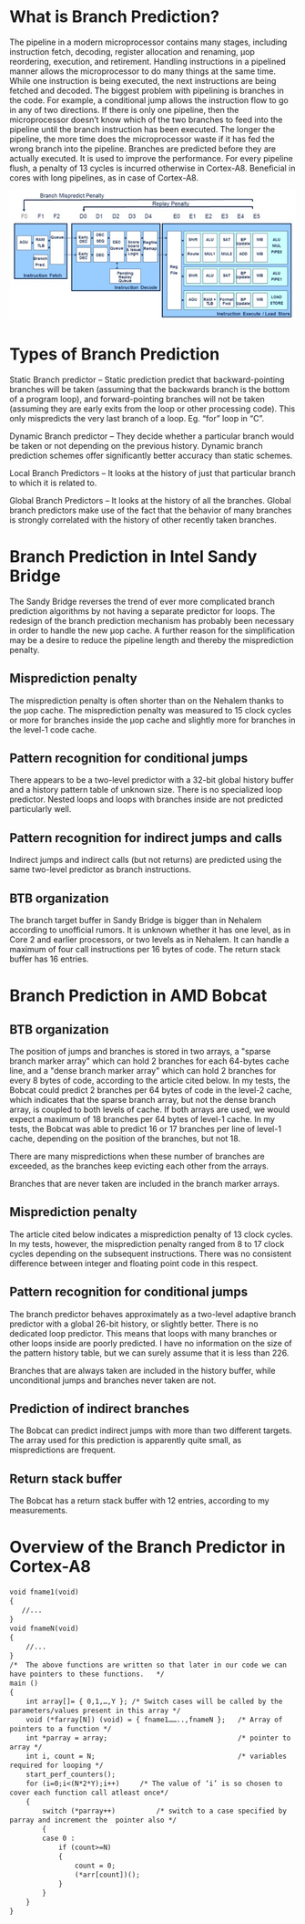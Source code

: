 # What is Branch Prediction?

The pipeline in a modern microprocessor contains many stages, including instruction fetch, decoding, register allocation and renaming, µop reordering, execution, and retirement. Handling instructions in a pipelined manner allows the microprocessor to do many things at the same time. While one instruction is being executed, the next instructions are being fetched and decoded. The biggest problem with pipelining is branches in the code. For example, a conditional jump allows the instruction flow to go in any of two directions. If there is only one pipeline, then the microprocessor doesn’t know which of the two branches to feed into the pipeline until the branch instruction has been executed. The longer the pipeline, the more time does the microprocessor waste if it has fed the wrong branch into the pipeline. Branches are predicted before they are actually executed. It is used to improve the performance. For every pipeline flush, a penalty of 13 cycles is incurred otherwise in Cortex-A8. Beneficial in cores with long pipelines, as in case of Cortex-A8.

![branch_predict_1](https://raw.githubusercontent.com/tupelo-shen/my_test/master/doc/linux/arm-architecture/arm.com.sites/images/branch_predict_1.jpg)

# Types of Branch Prediction

Static Branch predictor – Static prediction predict that backward-pointing branches will be taken (assuming that the backwards branch is the bottom of a program loop), and forward-pointing branches will not be taken (assuming they are early exits from the loop or other processing code). This only mispredicts the very last branch of a loop. Eg. “for” loop in “C”.

Dynamic Branch predictor – They decide whether a particular branch would be taken or not depending on the previous history. Dynamic branch prediction schemes offer significantly better accuracy than static schemes.

Local Branch Predictors – It looks at the history of just that particular branch to which it is related to.

Global Branch Predictors – It looks at the history of all the branches. Global branch predictors make use of the fact that the behavior of many branches is strongly correlated with the history of other recently taken branches.

# Branch Prediction in Intel Sandy Bridge

The Sandy Bridge reverses the trend of ever more complicated branch prediction algorithms by not having a separate predictor for loops. The redesign of the branch prediction mechanism has probably been necessary in order to handle the new µop cache. A further reason for the simplification may be a desire to reduce the pipeline length and thereby the misprediction penalty.

## Misprediction penalty

The misprediction penalty is often shorter than on the Nehalem thanks to the µop cache. The misprediction penalty was measured to 15 clock cycles or more for branches inside the µop cache and slightly more for branches in the level-1 code cache.

## Pattern recognition for conditional jumps

There appears to be a two-level predictor with a 32-bit global history buffer and a history pattern table of unknown size. There is no specialized loop predictor. Nested loops and loops with branches inside are not predicted particularly well.

## Pattern recognition for indirect jumps and calls

Indirect jumps and indirect calls (but not returns) are predicted using the same two-level predictor as branch instructions.

## BTB organization
The branch target buffer in Sandy Bridge is bigger than in Nehalem according to unofficial rumors. It is unknown whether it has one level, as in Core 2 and earlier processors, or two levels as in Nehalem. It can handle a maximum of four call instructions per 16 bytes of code. The return stack buffer has 16 entries.

# Branch Prediction in AMD Bobcat

## BTB organization
The position of jumps and branches is stored in two arrays, a "sparse branch marker array" which can hold 2 branches for each 64-bytes cache line, and a "dense branch marker array" which can hold 2 branches for every 8 bytes of code, according to the article cited below. In my tests, the Bobcat could predict 2 branches per 64 bytes of code in the level-2 cache, which indicates that the sparse branch array, but not the dense branch array, is coupled to both levels of cache. If both arrays are used, we would expect a maximum of 18 branches per 64 bytes of level-1 cache. In my tests, the Bobcat was able to predict 16 or 17 branches per line of level-1 cache, depending on the position of the branches, but not 18.

There are many mispredictions when these number of branches are exceeded, as the branches keep evicting each other from the arrays.

Branches that are never taken are included in the branch marker arrays.

## Misprediction penalty

The article cited below indicates a misprediction penalty of 13 clock cycles. In my tests, however, the misprediction penalty ranged from 8 to 17 clock cycles depending on the subsequent instructions. There was no consistent difference between integer and floating point code in this respect.

## Pattern recognition for conditional jumps

The branch predictor behaves approximately as a two-level adaptive branch predictor with a global 26-bit history, or slightly better. There is no dedicated loop predictor. This means that loops with many branches or other loops inside are poorly predicted. I have no information on the size of the pattern history table, but we can surely assume that it is less than 226.

Branches that are always taken are included in the history buffer, while unconditional jumps and branches never taken are not.

## Prediction of indirect branches

The Bobcat can predict indirect jumps with more than two different targets. The array used for this prediction is apparently quite small, as mispredictions are frequent.

## Return stack buffer

The Bobcat has a return stack buffer with 12 entries, according to my measurements.

# Overview of the Branch Predictor  in Cortex-A8


    void fname1(void)
    {
       //...
    }
    void fnameN(void)
    {
        //...
    }
    /*  The above functions are written so that later in our code we can have pointers to these functions.   */
    main ()
    {
        int array[]= { 0,1,…,Y }; /* Switch cases will be called by the parameters/values present in this array */
        void (*farray[N]) (void) = { fname1……..,fnameN };   /* Array of pointers to a function */
        int *parray = array;                                /* pointer to array */
        int i, count = N;                                   /* variables required for looping */
        start_perf_counters();
        for (i=0;i<(N*2*Y);i++)     /* The value of ‘i’ is so chosen to cover each function call atleast once*/
        {
            switch (*parray++)          /* switch to a case specified by parray and increment the  pointer also */
            {
            case 0 :
                if (count>=N)
                {
                    count = 0;
                    (*arr[count])();
                }
            }
        }
    }